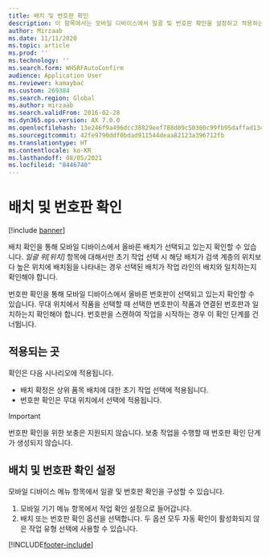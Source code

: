 ```yaml
---
title: 배치 및 번호판 확인
description: 이 항목에서는 모바일 디바이스에서 일괄 및 번호판 확인을 설정하고 적용하는 방법에 대해 설명합니다.
author: Mirzaab
ms.date: 11/11/2020
ms.topic: article
ms.prod: ''
ms.technology: ''
ms.search.form: WHSRFAutoConfirm
audience: Application User
ms.reviewer: kamaybac
ms.custom: 269384
ms.search.region: Global
ms.author: mirzaab
ms.search.validFrom: 2016-02-28
ms.dyn365.ops.version: AX 7.0.0
ms.openlocfilehash: 13e246f9a496dcc38829eef788d09c50300c99fb95daffad134012733341e4af
ms.sourcegitcommit: 42fe9790ddf0bdad911544deaa82123a396712fb
ms.translationtype: HT
ms.contentlocale: ko-KR
ms.lasthandoff: 08/05/2021
ms.locfileid: "8446740"
---
```

# <a name="batch-and-license-plate-confirmation"></a>배치 및 번호판 확인

[!include [banner](../includes/banner.md)]

배치 확인을 통해 모바일 디바이스에서 올바른 배치가 선택되고 있는지 확인할 수 있습니다. *일괄 위\[위치\]* 항목에 대해서만 초기 작업 선택 시 해당 배치가 검색 계층의 위치보다 높은 위치에 배치됨을 나타내는 경우 선택된 배치가 작업 라인의 배치와 일치하는지 확인해야 합니다.

번호판 확인을 통해 모바일 디바이스에서 올바른 번호판이 선택되고 있는지 확인할 수 있습니다. 무대 위치에서 작품을 선택할 때 선택한 번호판이 작품과 연결된 번호판과 일치하는지 확인해야 합니다. 번호판을 스캔하여 작업을 시작하는 경우 이 확인 단계를 건너뜁니다.

## <a name="where-it-applies"></a>적용되는 곳

확인은 다음 시나리오에 적용됩니다.

- 배치 확정은 상위 품목 배치에 대한 초기 작업 선택에 적용됩니다.
- 번호판 확인은 무대 위치에서 선택에 적용됩니다.

> [!IMPORTANT]
> 번호판 확인을 위한 보충은 지원되지 않습니다. 보충 작업을 수행할 때 번호판 확인 단계가 생성되지 않습니다.

## <a name="set-up-batch-and-license-plate-confirmation"></a>배치 및 번호판 확인 설정

모바일 디바이스 메뉴 항목에서 일괄 및 번호판 확인을 구성할 수 있습니다.

1. 모바일 기기 메뉴 항목에서 작업 확인 설정으로 들어갑니다.  
1. 배치 또는 번호판 확인 옵션을 선택합니다. 두 옵션 모두 자동 확인이 활성화되지 않은 작업 유형 선택에 사용할 수 있습니다.  


[!INCLUDE[footer-include](../../includes/footer-banner.md)]

